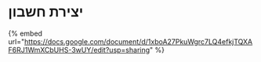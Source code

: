 # יצירת חשבון

{% embed url="https://docs.google.com/document/d/1xboA27PkuWgrc7LQ4efkjTQXAF6RJ1WmXCbUHS-3wUY/edit?usp=sharing" %}
